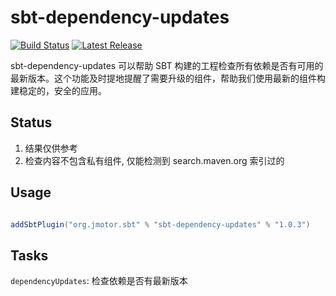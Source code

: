 # sbt-dependency-updates

[![Build Status](https://travis-ci.org/aiyanbo/sbt-dependency-updates.svg?branch=master)](https://travis-ci.org/aiyanbo/sbt-dependency-updates)
[![Latest Release](https://stack-badges.herokuapp.com/maven-central/org.jmotor.sbt/sbt-dependency-updates/latest.svg)](https://stack-badges.herokuapp.com/maven-central/org.jmotor.sbt/sbt-dependency-updates/latest)

sbt-dependency-updates 可以帮助 SBT 构建的工程检查所有依赖是否有可用的最新版本。这个功能及时提地提醒了需要升级的组件，帮助我们使用最新的组件构建稳定的，安全的应用。

## Status

1. 结果仅供参考
2. 检查内容不包含私有组件, 仅能检测到 search.maven.org 索引过的

## Usage

```scala

addSbtPlugin("org.jmotor.sbt" % "sbt-dependency-updates" % "1.0.3")

```

## Tasks

`dependencyUpdates`: 检查依赖是否有最新版本
